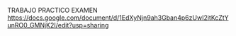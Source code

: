 TRABAJO PRACTICO EXAMEN
https://docs.google.com/document/d/1EdXyNjn9ah3Gban4p6zUwI2itKcZtYunRO0_GMNjK2I/edit?usp=sharing
